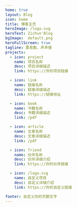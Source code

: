 ```yaml
---
home: true
layout: Blog
icon: home
title: 博客主页
heroImage: /logo.svg
heroText: Zichun'Blog
bgImage:  default.png
heroFullScreen: true
tagline: 雾易散，声声慢
projects:
  - icon: project
    name: 项目名称
    desc: 项目详细描述
    link: https://你的项目链接

  - icon: link
    name: 链接名称
    desc: 链接详细描述
    link: https://链接地址

  - icon: book
    name: 书籍名称
    desc: 书籍详细描述
    link: /pdf

  - icon: article
    name: 文章名称
    desc: 文章详细描述
    link: /pdf

  - icon: friend
    name: 伙伴名称
    desc: 伙伴详细介绍
    link: https://你的伙伴链接

  - icon: /logo.svg
    name: 自定义项目
    desc: 自定义详细介绍
    link: https://你的自定义链接

footer: 自定义你的页脚文字
---
```

